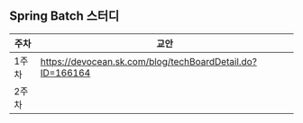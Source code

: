 ## Spring Batch 스터디
| 주차  | 교안                                                         |
|-----|------------------------------------------------------------|
| 1주차 | https://devocean.sk.com/blog/techBoardDetail.do?ID=166164  |
| 2주차 ||